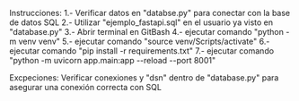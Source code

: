 Instrucciones:
1.- Verificar datos en "databse.py" para conectar con la base de datos SQL
2.- Utilizar "ejemplo_fastapi.sql" en el usuario ya visto en "database.py"
3.- Abrir terminal en GitBash
4.- ejecutar comando "python -m venv venv"
5.- ejecutar comando "source venv/Scripts/activate"
6.- ejecutar comando "pip install -r requirements.txt"
7.- ejecutar comando "python -m uvicorn app.main:app --reload --port 8001"

Excpeciones: Verificar conexiones y "dsn" dentro de "database.py" para asegurar una conexión correcta con SQL
